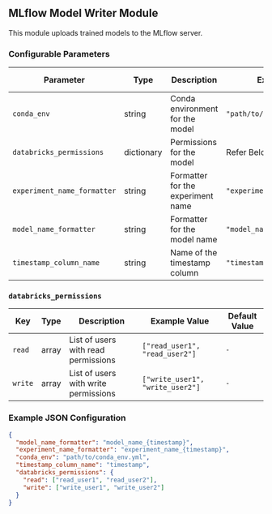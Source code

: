 <!--
SPDX-FileCopyrightText: Copyright (c) 2022-2025, NVIDIA CORPORATION & AFFILIATES. All rights reserved.
SPDX-License-Identifier: Apache-2.0

Licensed under the Apache License, Version 2.0 (the "License");
you may not use this file except in compliance with the License.
You may obtain a copy of the License at

http://www.apache.org/licenses/LICENSE-2.0

Unless required by applicable law or agreed to in writing, software
distributed under the License is distributed on an "AS IS" BASIS,
WITHOUT WARRANTIES OR CONDITIONS OF ANY KIND, either express or implied.
See the License for the specific language governing permissions and
limitations under the License.
-->

## MLflow Model Writer Module

This module uploads trained models to the MLflow server.

### Configurable Parameters

| Parameter                   | Type       | Description                       | Example Value                 | Default Value |
|-----------------------------|------------|-----------------------------------|-------------------------------|---------------|
| `conda_env`                 | string     | Conda environment for the model   | `"path/to/conda_env.yml"`       | `[Required]`  |
| `databricks_permissions`    | dictionary | Permissions for the model         | Refer Below                     | `None`        |
| `experiment_name_formatter` | string     | Formatter for the experiment name | `"experiment_name_{timestamp}"` | `[Required]`  |
| `model_name_formatter`      | string     | Formatter for the model name      | `"model_name_{timestamp}"`      | `[Required]`  |
| `timestamp_column_name`     | string     | Name of the timestamp column      | `"timestamp"`                   | `timestamp`   |

### `databricks_permissions`

| Key     | Type  | Description                          | Example Value                    | Default Value |
|---------|-------|--------------------------------------|----------------------------------|---------------|
| `read`  | array | List of users with read permissions  | `["read_user1", "read_user2"]`     | `-`           |
| `write` | array | List of users with write permissions | `["write_user1", "write_user2"]`   | `-`           |

### Example JSON Configuration

```json
{
  "model_name_formatter": "model_name_{timestamp}",
  "experiment_name_formatter": "experiment_name_{timestamp}",
  "conda_env": "path/to/conda_env.yml",
  "timestamp_column_name": "timestamp",
  "databricks_permissions": {
    "read": ["read_user1", "read_user2"],
    "write": ["write_user1", "write_user2"]
  }
}
```

